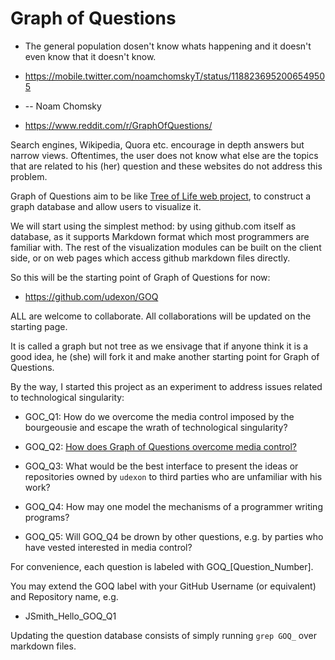 # Graph of Questions

- The general population dosen't know whats happening and it doesn't even know that it doesn't know. 
- https://mobile.twitter.com/noamchomskyT/status/1188236952006549505
- -- Noam Chomsky

- https://www.reddit.com/r/GraphOfQuestions/

Search engines, Wikipedia, Quora etc. encourage in depth answers but narrow views. Oftentimes, the user does not know what else are the topics that are related to his (her) question and these websites do not address this problem.

Graph of Questions aim to be like [Tree of Life web project](http://tolweb.org/tree/), to construct a graph database and allow users to visualize it.

We will start using the simplest method: by using github.com itself as database, as it supports Markdown format which most programmers are familiar with. The rest of the visualization modules can be built on the client side, or on web pages which access github markdown files directly.

So this will be the starting point of Graph of Questions for now:

- https://github.com/udexon/GOQ

ALL are welcome to collaborate. All collaborations will be updated on the starting page.

It is called a graph but not tree as we ensivage that if anyone think it is a good idea, he (she) will fork it and make another starting point for Graph of Questions.

By the way, I started this project as an experiment to address issues related to technological singularity:

- GOC_Q1: How do we overcome the media control imposed by the bourgeousie and escape the wrath of technological singularity?

- GOQ_Q2: [How does Graph of Questions overcome media control?](https://github.com/udexon/GOQ/blob/master/Q2_Media_Control.md)

- GOQ_Q3: What would be the best interface to present the ideas or repositories owned by `udexon` to  third parties who are unfamiliar with his work?
- GOQ_Q4: How may one model the mechanisms of a programmer writing programs?
- GOQ_Q5: Will GOQ_Q4 be drown by other questions, e.g. by parties who have vested interested in media control?

For convenience, each question is labeled with GOQ_[Question_Number].

You may extend the GOQ label with your GitHub Username (or equivalent) and Repository name, e.g.

- JSmith_Hello_GOQ_Q1

Updating the question database consists of simply running `grep GOQ_` over markdown files.
